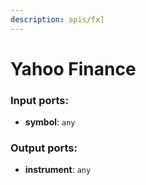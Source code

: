 ```yaml
---
description: apis/fx]
---
```


# Yahoo Finance

### Input ports:

* __symbol__: `any`

### Output ports:

* __instrument__: `any`

